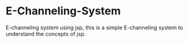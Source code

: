 # E-Channeling-System
E-channeling system using jsp,
this is a simple E-channeling system to understand the concepts of jsp.
